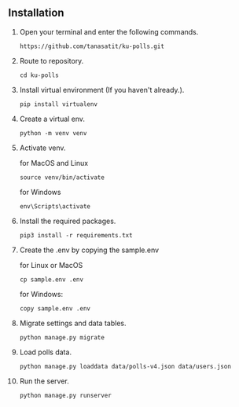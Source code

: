 ## Installation

1. Open your terminal and enter the following commands.
   ```
   https://github.com/tanasatit/ku-polls.git
   ```
2. Route to repository.
   ```
   cd ku-polls
   ```

3. Install virtual environment (If you haven't already.).
   ```
   pip install virtualenv
   ```
4. Create a virtual env.
   ```
   python -m venv venv
   ```
5. Activate venv.
   
   for MacOS and Linux
   ```
   source venv/bin/activate
   ```
   for Windows
   ```
   env\Scripts\activate
   ```
6. Install the required packages.
   ```
   pip3 install -r requirements.txt
   ```
7. Create the .env by copying the sample.env

   for Linux or MacOS
   ```
   cp sample.env .env
   ```
   for Windows:
   ```
   copy sample.env .env
   ```
8. Migrate settings and data tables.
   ```
   python manage.py migrate
   ```
9. Load polls data.
   ```
   python manage.py loaddata data/polls-v4.json data/users.json
   ```
10. Run the server.
    ```
    python manage.py runserver
    ```
